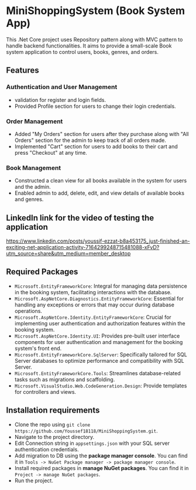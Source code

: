 # MiniShoppingSystem (Book System App)
This .Net Core project uses Repository pattern along with MVC pattern to handle backend functionalities. It aims to provide a small-scale Book system application to control users, books, genres, and orders.

## Features
### Authentication and User Management
* validation for register and login fields.
* Provided Profile section for users to change their login credentials.
### Order Management
* Added "My Orders" section for users after they purchase along with "All Orders" section for the admin to keep track of all orders made.
* Implemented "Cart" section for users to add books to their cart and press "Checkout" at any time.
### Book Management
* Constructed a clean view for all books available in the system for users and the admin.
* Enabled admin to add, delete, edit, and view details of available books and genres.

## LinkedIn link for the video of testing the application
https://www.linkedin.com/posts/youssif-ezzat-b8a453175_just-finished-an-exciting-net-application-activity-7164299248715481088-xFvD?utm_source=share&utm_medium=member_desktop

## Required Packages
* `Microsoft.EntityFrameworkCore`: Integral for managing data persistence in the booking system, facilitating interactions with the database.
* `Microsoft.AspNetCore.Diagnostics.EntityFrameworkCore`: Essential for handling any exceptions or errors that may occur during database operations.
* `Microsoft.AspNetCore.Identity.EntityFrameworkCore`: Crucial for implementing user authentication and authorization features within the booking system.
* `Microsoft.AspNetCore.Identity.UI`: Provides pre-built user interface components for user authentication and management for the booking system's front end.
* `Microsoft.EntityFrameworkCore.SqlServer`: Specifically tailored for SQL Server databases to optimize performance and compatibility with SQL Server.
* `Microsoft.EntityFrameworkCore.Tools`: Streamlines database-related tasks such as migrations and scaffolding.
* `Microsoft.VisualStudio.Web.CodeGeneration.Design`: Provide templates for controllers and views.

## Installation requirements
* Clone the repo using `git clone https://github.com/Youssef18118/MiniShoppingSystem.git`.
* Navigate to the project directory.
* Edit Connection string in `appsettings.json` with your SQL server authentication credentials.
* Add migration to DB using the **package manager console**. You can find it in `Tools -> NuGet Package manager -> package manager console`.
* Install required packages in **manage NuGet packages**. You can find it in `Project -> manage NuGet packages`.
* Run the project.
